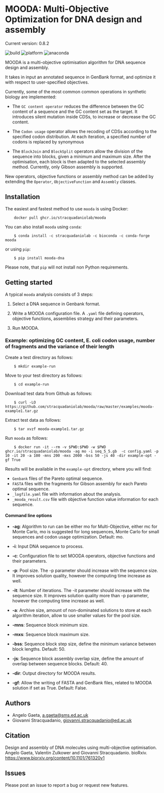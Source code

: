 # MOODA: Multi-Objective Optimization for DNA design and assembly

Current version: 0.8.2

![build](https://github.com/stracquadaniolab/mooda/workflows/release/badge.svg)
![platform](https://anaconda.org/stracquadaniolab/mooda/badges/platforms.svg)
![anaconda](https://anaconda.org/stracquadaniolab/mooda/badges/version.svg)

MOODA is a multi-objective optimisation algorithm for DNA sequence design and assembly.

It takes in input an annotated sequence in GenBank format, and optimize it with
respect to user-specified objectives.

Currently, some of the most common common operations in synthetic biology are implemented:

- The `GC content operator` reduces the difference between the GC content of a
  sequence and the GC content set as the target. It introduces silent mutation
  inside CDSs, to increase or decrease the GC content.

- The `Codon usage` operator allows the recoding of CDSs according to the
  specified codon distribution. At each iteration, a specified number of codons
  is replaced by synonymous

- The `BlockJoin` and `BlockSplit` operators allow the division of the
  sequence into blocks, given a minimum and maximum size. After the
  optimisation, each block is then adapted to the selected assembly method.
  Currently, only Gibson assembly is supported.

New operators, objective functions or assembly method can be added by extending
the `Operator`, `ObjectiveFunction` and `Assembly` classes.

## Installation

The easiest and fastest method to use `mooda` is using Docker:

```
    docker pull ghcr.io/stracquadaniolab/mooda
```

You can also install `mooda` using `conda`:

```
    $ conda install -c stracquadaniolab -c bioconda -c conda-forge mooda
```

or using `pip`:

```
    $ pip install mooda-dna
```

Please note, that `pip` will not install non Python requirements.

## Getting started

A typical `mooda` analysis consists of 3 steps:

1. Select a DNA sequence in Genbank format.

2. Write a MOODA configuration file. A `.yaml` file defining operators,
   objective functions, assemblies strategy and their parameters.

3. Run MOODA.

### Example: optimizing GC content, E. coli codon usage, number of fragments and the variance of their length

Create a test directory as follows:

```
    $ mkdir example-run
```

Move to your test directory as follows:

```
    $ cd example-run
```

Download test data from Github as follows:

```
    $ curl -LO https://github.com/stracquadaniolab/mooda/raw/master/examples/mooda-example1.tar.gz
```

Extract test data as follows:

```
    $ tar xvzf mooda-example1.tar.gz
```

Run `mooda` as follows:

```
    $ docker run -it --rm -v $PWD:$PWD -w $PWD ghcr.io/stracquadaniolab/mooda -ag mo -i seq_5_5.gb  -c config.yaml -p 10 -it 20 -a 100 -mns 200 -mxs 2000 -bss 50 -js 40 -dir example-opt -gf True
```

Results will be available in the `example-opt` directory, where you will find:

- `Genbank` files of the Pareto optimal sequence.
- `FASTA` files with the fragments for Gibson assembly for each Pareto optimal
  sequence.
- `_logfile.yaml` file with information about the analysis.
- `_mooda_result.csv` file with objective function value information for each
  sequence.

#### Command line options

- **-ag**: Algorithm to run can be either mo for Multi-Objective, either mc for Monte Carlo, mo is suggested for long sequences, Monte Carlo for small sequences and codon usage optimization. Default: mo.

- **-i**: Input DNA sequence to process.

- **-c**: Configuration file to set MOODA operators, objective functions and
  their parameters.

- **-p**: Pool size. The -p parameter should increase with the sequence size. It
  improves solution quality, however the computing time increase as well.

- **-it**: Number of iterations. The -it parameter should increase with the
  sequence size. It improves solution quality more than -p parameter, however
  the computing time increase as well.

- **-a**: Archive size, amount of non-dominated solutions to store at each
  algorithm iteration, allow to use smaller values for the pool size.

- **-mns**: Sequence block minimum size.

- **-mxs**: Sequence block maximum size.

- **-bss**: Sequence block step size, define the minimum variance between block
  lengths. Default: 50.

- **-js**: Sequence block assembly overlap size, define the amount of overlap
  between sequence blocks. Default: 40.

- **-dir**: Output directory for MOODA results.

- **-gf**: Allow the writing of FASTA and GenBank files, related to MOODA
  solution if set as True. Default: False.

## Authors

- Angelo Gaeta, a.gaeta@sms.ed.ac.uk
- Giovanni Stracquadanio, giovanni.stracquadanio@ed.ac.uk

## Citation

Design and assembly of DNA molecules using multi-objective optimisation.
Angelo Gaeta, Valentin Zulkower and Giovanni Stracquadanio.
bioRxiv. https://www.biorxiv.org/content/10.1101/761320v1

## Issues

Please post an issue to report a bug or request new features.
